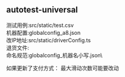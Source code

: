 ## autotest-universal
测试用例:src/static/test.csv\
机器配置:globalconfig_a8.json\
改IP地址:src/static/driverConfig.ts\
退货文件:\
命名规范:globalconfig_机器名小写.json\

如果更新了支付方式：
最大滑动次数可能要改动